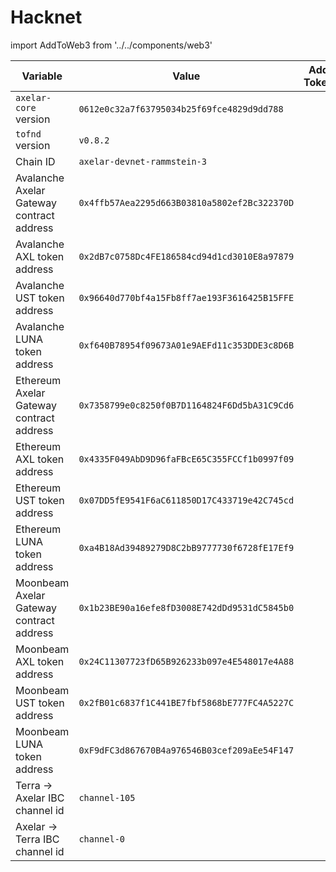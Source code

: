 # Hacknet

import AddToWeb3 from '../../components/web3'

| Variable                                  | Value                                        | Add Token                                                                                                                             |
| ----------------------------------------- | -------------------------------------------- | ------------------------------------------------------------------------------------------------------------------------------------- |
| `axelar-core` version                     | `0612e0c32a7f63795034b25f69fce4829d9dd788`   |                                                                                                                                       |
| `tofnd` version                           | `v0.8.2`                                     |                                                                                                                                       |
| Chain ID                                  | `axelar-devnet-rammstein-3`                  |                                                                                                                                       |
| Avalanche Axelar Gateway contract address | `0x4ffb57Aea2295d663B03810a5802ef2Bc322370D` |                                                                                                                                       |
| Avalanche AXL token address               | `0x2dB7c0758Dc4FE186584cd94d1cd3010E8a97879` | <AddToWeb3 environment="testnet" chain="ethereum" symbol="AXL" address="0x2dB7c0758Dc4FE186584cd94d1cd3010E8a97879" decimals="6" />   |
| Avalanche UST token address               | `0x96640d770bf4a15Fb8ff7ae193F3616425B15FFE` | <AddToWeb3 environment="testnet" chain="ethereum" symbol="UST" address="0x96640d770bf4a15Fb8ff7ae193F3616425B15FFE" decimals="6" />   |
| Avalanche LUNA token address              | `0xf640B78954f09673A01e9AEFd11c353DDE3c8D6B` | <AddToWeb3 environment="testnet" chain="ethereum" symbol="LUNA" address="0xf640B78954f09673A01e9AEFd11c353DDE3c8D6B" decimals="6" />  |
| Ethereum Axelar Gateway contract address  | `0x7358799e0c8250f0B7D1164824F6Dd5bA31C9Cd6` |                                                                                                                                       |
| Ethereum AXL token address                | `0x4335F049AbD9D96faFBcE65C355FCCf1b0997f09` | <AddToWeb3 environment="testnet" chain="avalanche" symbol="AXL" address="0x4335F049AbD9D96faFBcE65C355FCCf1b0997f09" decimals="6" />  |
| Ethereum UST token address                | `0x07DD5fE9541F6aC611850D17C433719e42C745cd` | <AddToWeb3 environment="testnet" chain="avalanche" symbol="UST" address="0x07DD5fE9541F6aC611850D17C433719e42C745cd" decimals="6" />  |
| Ethereum LUNA token address               | `0xa4B18Ad39489279D8C2bB9777730f6728fE17Ef9` | <AddToWeb3 environment="testnet" chain="avalanche" symbol="LUNA" address="0xa4B18Ad39489279D8C2bB9777730f6728fE17Ef9" decimals="6" /> |
| Moonbeam Axelar Gateway contract address  | `0x1b23BE90a16efe8fD3008E742dDd9531dC5845b0` |                                                                                                                                       |
| Moonbeam AXL token address                | `0x24C11307723fD65B926233b097e4E548017e4A88` | <AddToWeb3 environment="testnet" chain="moonbeam" symbol="AXL" address="0x24C11307723fD65B926233b097e4E548017e4A88" decimals="6" />   |
| Moonbeam UST token address                | `0x2fB01c6837f1C441BE7fbf5868bE777FC4A5227C` | <AddToWeb3 environment="testnet" chain="moonbeam" symbol="UST" address="0x2fB01c6837f1C441BE7fbf5868bE777FC4A5227C" decimals="6" />   |
| Moonbeam LUNA token address               | `0xF9dFC3d867670B4a976546B03cef209aEe54F147` | <AddToWeb3 environment="testnet" chain="moonbeam" symbol="LUNA" address="0xF9dFC3d867670B4a976546B03cef209aEe54F147" decimals="6" />  |
| Terra -> Axelar IBC channel id            | `channel-105`                                |                                                                                                                                       |
| Axelar -> Terra IBC channel id            | `channel-0`                                  |                                                                                                                                       |